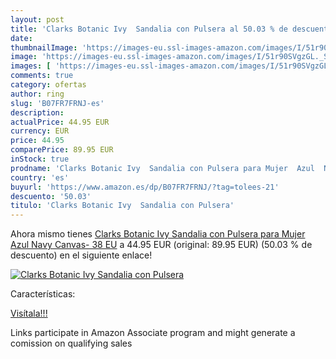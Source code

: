 ```yaml
---
layout: post
title: 'Clarks Botanic Ivy  Sandalia con Pulsera al 50.03 % de descuento'
date: 
thumbnailImage: 'https://images-eu.ssl-images-amazon.com/images/I/51r90SVgzGL._SL200_.jpg'
image: 'https://images-eu.ssl-images-amazon.com/images/I/51r90SVgzGL._SL200_.jpg'
images: [ 'https://images-eu.ssl-images-amazon.com/images/I/51r90SVgzGL._SL200_.jpg' ]
comments: true
category: ofertas
author: ring
slug: 'B07FR7FRNJ-es'
description:
actualPrice: 44.95 EUR
currency: EUR
price: 44.95
comparePrice: 89.95 EUR
inStock: true
prodname: 'Clarks Botanic Ivy  Sandalia con Pulsera para Mujer  Azul  Navy Canvas-   38 EU'
country: 'es'
buyurl: 'https://www.amazon.es/dp/B07FR7FRNJ/?tag=tolees-21'
descuento: '50.03'
titulo: 'Clarks Botanic Ivy  Sandalia con Pulsera'
---
```


Ahora mismo tienes [Clarks Botanic Ivy  Sandalia con Pulsera para Mujer  Azul  Navy Canvas-   38 EU](https://www.amazon.es/dp/B07FR7FRNJ/?tag=tolees-21) a 44.95 EUR (original: 89.95 EUR) (50.03 %  de descuento) en el siguiente enlace!

[![Clarks Botanic Ivy  Sandalia con Pulsera](https://images-eu.ssl-images-amazon.com/images/I/51r90SVgzGL._SL200_.jpg)](https://www.amazon.es/dp/B07FR7FRNJ/?tag=tolees-21)

Características:


[Visítala!!!](https://www.amazon.es/dp/B07FR7FRNJ/?tag=tolees-21)

Links participate in Amazon Associate program and might generate a comission on qualifying sales
